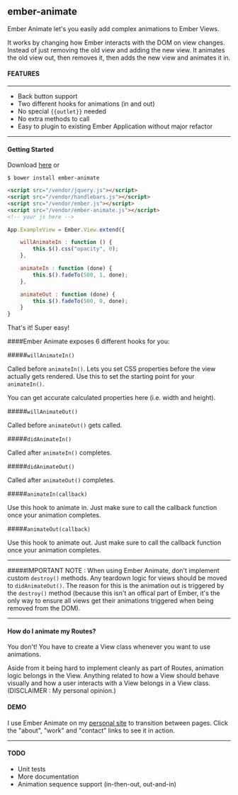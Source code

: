 ## ember-animate

Ember Animate let's you easily add complex animations to Ember Views.

It works by changing how Ember interacts with the DOM on view changes. Instead of just removing the old view and adding the new view. It animates the old view out, then removes it, then adds the new view and animates it in.

#### FEATURES
_____________________

- Back button support
- Two different hooks for animations (in and out)
- No special `{{outlet}}` needed
- No extra methods to call
- Easy to plugin to existing Ember Application without major refactor
 
_____________________
#### Getting Started

Download [here](https://raw.github.com/gigafied/ember-animate/master/ember-animate.js) or

	$ bower install ember-animate

```html
<script src="/vendor/jquery.js"></script>
<script src="/vendor/handlebars.js"></script>
<script src="/vendor/ember.js"></script>
<script src="/vendor/ember-animate.js"></script>
<!-- your js here -->
`````

````js
App.ExampleView = Ember.View.extend({

	willAnimateIn : function () {
		this.$().css("opacity", 0);
	},

	animateIn : function (done) {
		this.$().fadeTo(500, 1, done);
	},

	animateOut : function (done) {
		this.$().fadeTo(500, 0, done);
	}
}
````

That's it! Super easy!

####Ember Animate exposes 6 different hooks for you:

#####`willAnimateIn()`

Called before `animateIn()`. Lets you set CSS properties before the view actually gets rendered. Use this to set the starting point for your `animateIn()`. 

You can get accurate calculated properties here (i.e. width and height).

#####`willAnimateOut()`

Called before `animateOut()` gets called.

#####`didAnimateIn()`

Called after `animateIn()` completes.

#####`didAnimateOut()`

Called after `animateOut()` completes.

#####`animateIn(callback)`

Use this hook to animate in. Just make sure to call the callback function once your animation completes.

#####`animateOut(callback)`

Use this hook to animate out. Just make sure to call the callback function once your animation completes.

_______________

#####IMPORTANT NOTE : When using Ember Animate, don't implement custom `destroy()` methods. Any teardown logic for views should be moved to `didAnimateOut()`. The reason for this is the animation out is triggered by the `destroy()` method (because this isn't an offical part of Ember, it's the only way to ensure all views get their animations triggered when being removed from the DOM).

_______________

#### How do I animate my Routes?

You don't! You have to create a View class whenever you want to use animations.

Aside from it being hard to implement cleanly as part of Routes, animation logic belongs in the View. Anything related to how a View should behave visually and how a user interacts with a View belongs in a View class. (DISCLAIMER : My personal opinion.)

#### DEMO

I use Ember Animate on my <a href="http://www.gigafied.com/" target="_blank">personal site</a> to transition between pages. Click the "about", "work" and "contact" links to see it in action.

<hr>

#### TODO

- Unit tests
- More documentation
- Animation sequence support (in-then-out, out-and-in)
